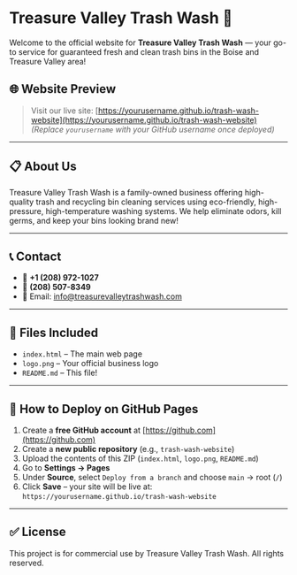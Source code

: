 # Treasure Valley Trash Wash 🌟

Welcome to the official website for **Treasure Valley Trash Wash** — your go-to service for guaranteed fresh and clean trash bins in the Boise and Treasure Valley area!

## 🌐 Website Preview
> Visit our live site: [https://yourusername.github.io/trash-wash-website](https://yourusername.github.io/trash-wash-website)  
*(Replace `yourusername` with your GitHub username once deployed)*

---

## 📋 About Us

Treasure Valley Trash Wash is a family-owned business offering high-quality trash and recycling bin cleaning services using eco-friendly, high-pressure, high-temperature washing systems. We help eliminate odors, kill germs, and keep your bins looking brand new!

---

## 📞 Contact

- 📱 **+1 (208) 972-1027**  
- 📱 **(208) 507-8349**  
- 📧 Email: [info@treasurevalleytrashwash.com](mailto:info@treasurevalleytrashwash.com)

---

## 📁 Files Included

- `index.html` – The main web page
- `logo.png` – Your official business logo
- `README.md` – This file!

---

## 🚀 How to Deploy on GitHub Pages

1. Create a **free GitHub account** at [https://github.com](https://github.com)
2. Create a **new public repository** (e.g., `trash-wash-website`)
3. Upload the contents of this ZIP (`index.html`, `logo.png`, `README.md`)
4. Go to **Settings → Pages**
5. Under **Source**, select `Deploy from a branch` and choose `main` → root (`/`)
6. Click **Save** – your site will be live at:  
   `https://yourusername.github.io/trash-wash-website`

---

## ✅ License

This project is for commercial use by Treasure Valley Trash Wash. All rights reserved.
